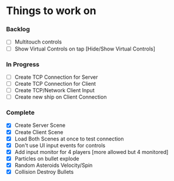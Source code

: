 # Things to work on

### Backlog
- [ ] Multitouch controls
- [ ] Show Virtual Controls on tap [Hide/Show Virtual Controls]

### In Progress
- [ ] Create TCP Connection for Server
- [ ] Create TCP Connection for Client
- [ ] Create TCP/Network Client Input
- [ ] Create new ship on Client Connection

### Complete
- [X] Create Server Scene
- [X] Create Client Scene
- [X] Load Both Scenes at once to test connection
- [x] Don't use UI input events for controls
- [x] Add input monitor for 4 players [more allowed but 4 monitored]
- [x] Particles on bullet explode
- [x] Random Asteroids Velocity/Spin
- [x] Collision Destroy Bullets
